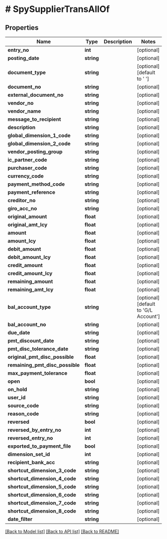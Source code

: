 # # SpySupplierTransAllOf

## Properties

Name | Type | Description | Notes
------------ | ------------- | ------------- | -------------
**entry_no** | **int** |  | [optional]
**posting_date** | **string** |  | [optional]
**document_type** | **string** |  | [optional] [default to ' ']
**document_no** | **string** |  | [optional]
**external_document_no** | **string** |  | [optional]
**vendor_no** | **string** |  | [optional]
**vendor_name** | **string** |  | [optional]
**message_to_recipient** | **string** |  | [optional]
**description** | **string** |  | [optional]
**global_dimension_1_code** | **string** |  | [optional]
**global_dimension_2_code** | **string** |  | [optional]
**vendor_posting_group** | **string** |  | [optional]
**ic_partner_code** | **string** |  | [optional]
**purchaser_code** | **string** |  | [optional]
**currency_code** | **string** |  | [optional]
**payment_method_code** | **string** |  | [optional]
**payment_reference** | **string** |  | [optional]
**creditor_no** | **string** |  | [optional]
**giro_acc_no** | **string** |  | [optional]
**original_amount** | **float** |  | [optional]
**original_amt_lcy** | **float** |  | [optional]
**amount** | **float** |  | [optional]
**amount_lcy** | **float** |  | [optional]
**debit_amount** | **float** |  | [optional]
**debit_amount_lcy** | **float** |  | [optional]
**credit_amount** | **float** |  | [optional]
**credit_amount_lcy** | **float** |  | [optional]
**remaining_amount** | **float** |  | [optional]
**remaining_amt_lcy** | **float** |  | [optional]
**bal_account_type** | **string** |  | [optional] [default to 'G/L Account']
**bal_account_no** | **string** |  | [optional]
**due_date** | **string** |  | [optional]
**pmt_discount_date** | **string** |  | [optional]
**pmt_disc_tolerance_date** | **string** |  | [optional]
**original_pmt_disc_possible** | **float** |  | [optional]
**remaining_pmt_disc_possible** | **float** |  | [optional]
**max_payment_tolerance** | **float** |  | [optional]
**open** | **bool** |  | [optional]
**on_hold** | **string** |  | [optional]
**user_id** | **string** |  | [optional]
**source_code** | **string** |  | [optional]
**reason_code** | **string** |  | [optional]
**reversed** | **bool** |  | [optional]
**reversed_by_entry_no** | **int** |  | [optional]
**reversed_entry_no** | **int** |  | [optional]
**exported_to_payment_file** | **bool** |  | [optional]
**dimension_set_id** | **int** |  | [optional]
**recipient_bank_acc** | **string** |  | [optional]
**shortcut_dimension_3_code** | **string** |  | [optional]
**shortcut_dimension_4_code** | **string** |  | [optional]
**shortcut_dimension_5_code** | **string** |  | [optional]
**shortcut_dimension_6_code** | **string** |  | [optional]
**shortcut_dimension_7_code** | **string** |  | [optional]
**shortcut_dimension_8_code** | **string** |  | [optional]
**date_filter** | **string** |  | [optional]

[[Back to Model list]](../../README.md#models) [[Back to API list]](../../README.md#endpoints) [[Back to README]](../../README.md)
